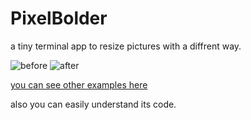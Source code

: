 # PixelBolder

a tiny terminal app to resize pictures with a diffrent way.

![before](https://github.com/saadati944/pixelBolder/raw/master/examples/0.png)
![after](https://github.com/saadati944/pixelBolder/raw/master/examples/0-resized.png)


[you can see other examples here](https://github.com/saadati944/pixelBolder/tree/master/examples)

also you can easily understand its code.
